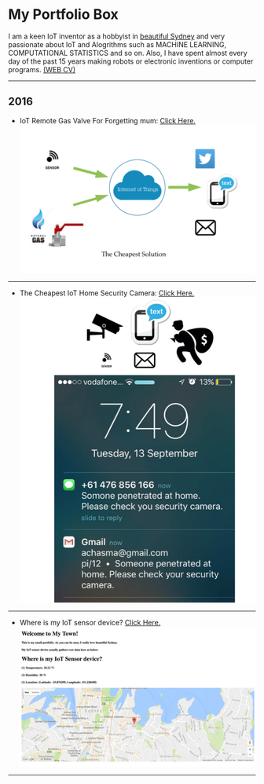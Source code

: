 # My Portfolio Box

I am a keen IoT inventor as a hobbyist in <a href="http://iotmaker.mybluemix.net/IoTDeviceLocation">beautiful Sydney</a> and very passionate about IoT and Alogrithms such as MACHINE LEARNING, COMPUTATIONAL STATISTICS and so on. Also, I have spent almost every day of the past 15 years making robots or electronic inventions or computer programs. <a href="http://leehaesung.eu-gb.mybluemix.net/mycv">(WEB CV)</a>

***

## 2016 
* IoT Remote Gas Valve For Forgetting mum: [Click Here.](https://github.com/leehaesung/01-PortfolioBox/blob/master/IoTGasValve.md)
![04Portfolio.png](https://github.com/leehaesung/01-PortfolioBox/blob/master/01_ImageBox/04Portfolio.png)

***

* The Cheapest IoT Home Security Camera: [Click Here.](https://github.com/leehaesung/01-PortfolioBox/blob/master/IoTHomeSecurityCamera.md)
![06portfolio_IoTsecrityCamera.png](https://github.com/leehaesung/01-PortfolioBox/blob/master/01_ImageBox/06portfolio_IoTsecrityCamera.png)

***

* Where is my IoT sensor device? [Click Here.](http://iotmaker.mybluemix.net/IoTDeviceLocation)
![IoT%20Temperature:HumidityGPSSensorOnGoogle%20Map.png](https://github.com/leehaesung/01-PortfolioBox/blob/master/01_ImageBox/IoT%20Temperature:HumidityGPSSensorOnGoogle%20Map.png)

***

